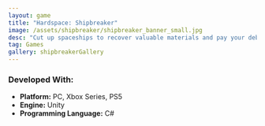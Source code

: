 ```yaml
---
layout: game
title: "Hardspace: Shipbreaker"
image: /assets/shipbreaker/shipbreaker_banner_small.jpg
desc: "Cut up spaceships to recover valuable materials and pay your debt to LYNX Corp!"
tag: Games
gallery: shipbreakerGallery
---
```


### Developed With:
* __Platform:__ PC, Xbox Series, PS5
* __Engine:__ Unity
* __Programming Language:__ C#